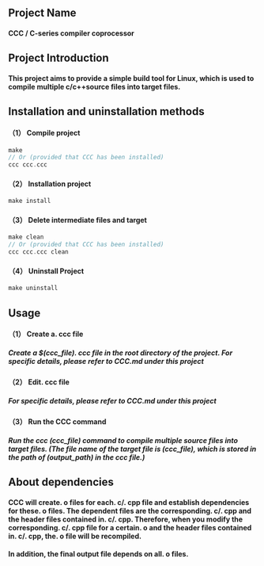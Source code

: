 ## Project Name
#### CCC / C-series compiler coprocessor

## Project Introduction
#### This project aims to provide a simple build tool for Linux, which is used to compile multiple c/c++source files into target files.

## Installation and uninstallation methods
#### （1） Compile project
```c
make 
// Or (provided that CCC has been installed)
ccc ccc.ccc
```
#### （2） Installation project
```c
make install
```
#### （3） Delete intermediate files and target
```c
make clean
// Or (provided that CCC has been installed)
ccc ccc.ccc clean
``` 
#### （4） Uninstall Project
```c
make uninstall
```

## Usage
#### （1） Create a. ccc file
##### Create a \$(ccc_file). ccc file in the root directory of the project. For specific details, please refer to CCC.md under this project
#### （2） Edit. ccc file
##### For specific details, please refer to CCC.md under this project
#### （3） Run the CCC command
##### Run the ccc (ccc_file) command to compile multiple source files into target files. (The file name of the target file is (ccc_file), which is stored in the path of (output_path) in the ccc file.)
<!--####  （4） Delete intermediate files -->
<!--#####  Run the ccc $(ccc_file) clean command to delete intermediate files. -->

## About dependencies
#### CCC will create. o files for each. c/. cpp file and establish dependencies for these. o files. The dependent files are the corresponding. c/. cpp and the header files contained in. c/. cpp. Therefore, when you modify the corresponding. c/. cpp file for a certain. o and the header files contained in. c/. cpp, the. o file will be recompiled.
#### In addition, the final output file depends on all. o files.